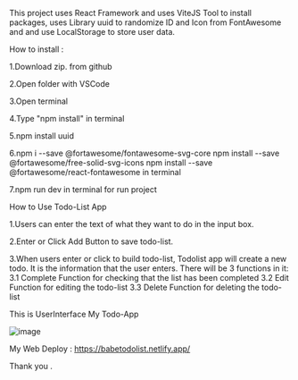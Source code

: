 This project uses React Framework and uses ViteJS Tool to install packages, uses Library uuid to randomize ID and Icon from FontAwesome and and use LocalStorage to store user data.

How to install :

1.Download zip. from github

2.Open folder with VSCode

3.Open terminal 

4.Type "npm install" in terminal

5.npm install uuid 

6.npm i --save @fortawesome/fontawesome-svg-core
npm install --save @fortawesome/free-solid-svg-icons
npm install --save @fortawesome/react-fontawesome in terminal

7.npm run dev in terminal for run project

How to Use Todo-List App 

1.Users can enter the text of what they want to do in the input box.

2.Enter or Click Add Button to save todo-list. 

3.When users enter or click to build todo-list, Todolist app will create a new todo. It is the information that the user enters. There will be 3 functions in it: 
3.1 Complete Function for checking that the list has been completed 
3.2 Edit Function for editing the todo-list 
3.3 Delete Function for deleting the todo-list

This is UserInterface My Todo-App

![image](https://user-images.githubusercontent.com/115159423/212528447-a39f0cdb-8d1b-4a2b-b6d0-e8ba44db0ed9.png)


My Web Deploy : https://babetodolist.netlify.app/

Thank you .
